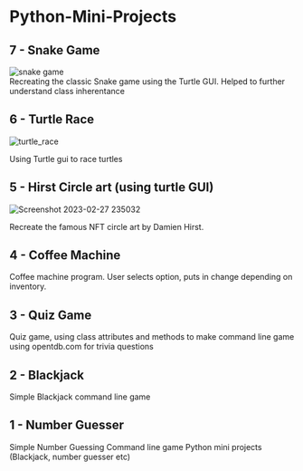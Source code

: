 # Python-Mini-Projects

## 7 - Snake Game
![snake game](https://user-images.githubusercontent.com/89666837/222018552-5ba76fce-0d8f-42bc-9f05-89773990d74d.gif)
<br> Recreating the classic Snake game using the Turtle GUI.
Helped to further understand class inherentance
## 6 - Turtle Race

![turtle_race](https://user-images.githubusercontent.com/89666837/221979339-06c400a9-50d8-432d-9914-2127f8c1c6bb.gif)

Using Turtle gui to race turtles
## 5 - Hirst Circle art (using turtle GUI)

![Screenshot 2023-02-27 235032](https://user-images.githubusercontent.com/89666837/221757287-0e09d2cd-b14b-4d42-ad5a-66cdd43faa0e.png)

Recreate the famous NFT circle art by Damien Hirst. 
## 4 - Coffee Machine
Coffee machine program. User selects option, puts in change depending on inventory.
## 3 - Quiz Game
Quiz game, using class attributes and methods to make command line game using opentdb.com for trivia questions
## 2 - Blackjack 
Simple Blackjack command line game
## 1 - Number Guesser
Simple Number Guessing Command line game
Python mini projects (Blackjack, number guesser etc)
